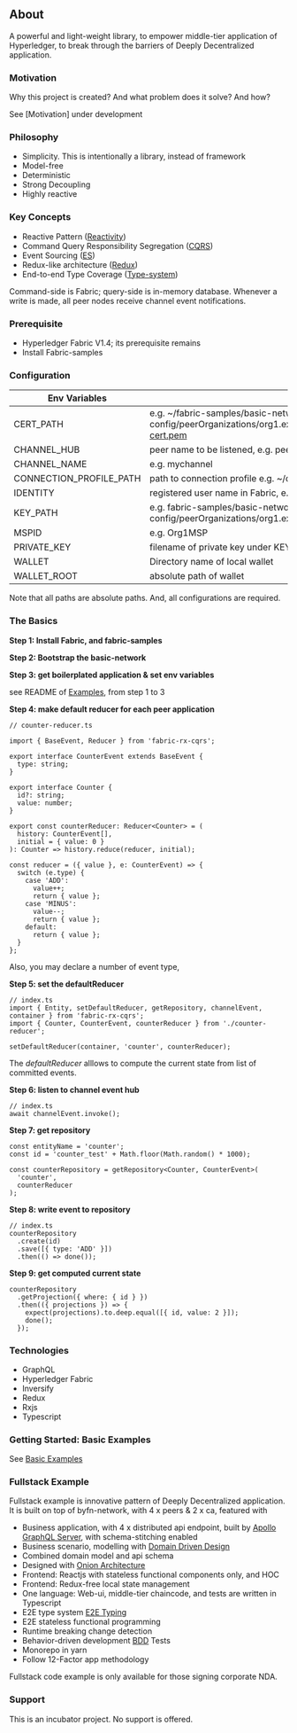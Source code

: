 ## About

A powerful and light-weight library, to empower middle-tier application of Hyperledger,
to break through the barriers of Deeply Decentralized application.

### Motivation

Why this project is created? And what problem does it solve? And how?

See [Motivation] under development

### Philosophy

- Simplicity. This is intentionally a library, instead of framework
- Model-free
- Deterministic
- Strong Decoupling
- Highly reactive

### Key Concepts

- Reactive Pattern ([Reactivity](https://www.reactivemanifesto.org/))
- Command Query Responsibility Segregation ([CQRS](https://martinfowler.com/bliki/CQRS.html))
- Event Sourcing ([ES](https://martinfowler.com/eaaDev/EventSourcing.html))
- Redux-like architecture ([Redux](https://redux.js.org/basics/data-flow))
- End-to-end Type Coverage ([Type-system](https://js.foundation/blog/2018/10/09/graphql-grpc-end-to-end-type-coverage))

Command-side is Fabric; query-side is in-memory database. Whenever a write is made, all peer nodes receive
channel event notifications.

### Prerequisite

- Hyperledger Fabric V1.4; its prerequisite remains
- Install Fabric-samples

### Configuration

| Env Variables           | Values                                                                                                                                                          |
| ----------------------- | --------------------------------------------------------------------------------------------------------------------------------------------------------------- |
| CERT_PATH               | e.g. ~/fabric-samples/basic-network/crypto-config/peerOrganizations/org1.example.com/users/User1@org1.example.com/msp/signcerts/User1@org1.example.com-cert.pem |
| CHANNEL_HUB             | peer name to be listened, e.g. peer0.org1.example.com                                                                                                           |
| CHANNEL_NAME            | e.g. mychannel                                                                                                                                                  |
| CONNECTION_PROFILE_PATH | path to connection profile e.g. ~/connection.yaml                                                                                                               |
| IDENTITY                | registered user name in Fabric, e.g. User1@example.com                                                                                                          |
| KEY_PATH                | e.g. fabric-samples/basic-network/crypto-config/peerOrganizations/org1.example.com/users/User1@org1.example.com/msp/keystore/                                   |
| MSPID                   | e.g. Org1MSP                                                                                                                                                    |
| PRIVATE_KEY             | filename of private key under KEY_PATH                                                                                                                          |
| WALLET                  | Directory name of local wallet                                                                                                                                  |
| WALLET_ROOT             | absolute path of wallet                                                                                                                                         |

Note that all paths are absolute paths. And, all configurations are required.

### The Basics

**Step 1: Install Fabric, and fabric-samples**

**Step 2: Bootstrap the basic-network**

**Step 3: get boilerplated application & set env variables**

see README of [Examples](https://github.com/rtang03/examples), from step 1 to 3

**Step 4: make default reducer for each peer application**

```
// counter-reducer.ts

import { BaseEvent, Reducer } from 'fabric-rx-cqrs';

export interface CounterEvent extends BaseEvent {
  type: string;
}

export interface Counter {
  id?: string;
  value: number;
}

export const counterReducer: Reducer<Counter> = (
  history: CounterEvent[],
  initial = { value: 0 }
): Counter => history.reduce(reducer, initial);

const reducer = ({ value }, e: CounterEvent) => {
  switch (e.type) {
    case 'ADD':
      value++;
      return { value };
    case 'MINUS':
      value--;
      return { value };
    default:
      return { value };
  }
};
```

Also, you may declare a number of event type,

**Step 5: set the defaultReducer**

```
// index.ts
import { Entity, setDefaultReducer, getRepository, channelEvent, container } from 'fabric-rx-cqrs';
import { Counter, CounterEvent, counterReducer } from './counter-reducer';

setDefaultReducer(container, 'counter', counterReducer);
```

The _defaultReducer_ alllows to compute the current state from list of committed events.

**Step 6: listen to channel event hub**

```
// index.ts
await channelEvent.invoke();
```

**Step 7: get repository**

```
const entityName = 'counter';
const id = 'counter_test' + Math.floor(Math.random() * 1000);

const counterRepository = getRepository<Counter, CounterEvent>(
  'counter',
  counterReducer
);
```

**Step 8: write event to repository**

```
// index.ts
counterRepository
  .create(id)
  .save([{ type: 'ADD' }])
  .then(() => done());
```

**Step 9: get computed current state**

```
counterRepository
  .getProjection({ where: { id } })
  .then(({ projections }) => {
    expect(projections).to.deep.equal([{ id, value: 2 }]);
    done();
  });
```

### Technologies

- GraphQL
- Hyperledger Fabric
- Inversify
- Redux
- Rxjs
- Typescript

### Getting Started: Basic Examples

See [Basic Examples](https://github.com/rtang03/examples)

### Fullstack Example

Fullstack example is innovative pattern of Deeply Decentralized application.
It is built on top of byfn-network, with 4 x peers & 2 x ca, featured with

- Business application, with 4 x distributed api endpoint, built by [Apollo GraphQL Server](https://www.apollographql.com/), with schema-stitching enabled
- Business scenario, modelling with [Domain Driven Design](https://en.wikipedia.org/wiki/Domain-driven_design)
- Combined domain model and api schema
- Designed with [Onion Architecture](https://www.codeguru.com/csharp/csharp/cs_misc/designtechniques/understanding-onion-architecture.html)
- Frontend: Reactjs with stateless functional components only, and HOC
- Frontend: Redux-free local state management
- One language: Web-ui, middle-tier chaincode, and tests are written in Typescript
- E2E type system [E2E Typing](https://www.youtube.com/watch?v=S93i9wuZRhA&t=4s)
- E2E stateless functional programming
- Runtime breaking change detection
- Behavior-driven development [BDD](https://en.wikipedia.org/wiki/Behavior-driven_development) Tests
- Monorepo in yarn
- Follow 12-Factor app methodology

Fullstack code example is only available for those signing corporate NDA.

### Support

This is an incubator project. No support is offered.
